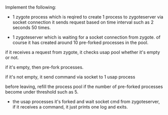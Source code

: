 Implement the following:

- 1 zygote process 
which is reqired to create 1 process to zygoteserver via socket connection 
it sends request based on time interval such as 2 seconds 50 times. 

- 1 zygoteserver
which is waiting for a socket connection from zygote.
of course it has created around 10 pre-forked processes in the pool. 
 
if it receives a request from zygote, 
it checks usap pool whether it's empty or not.

if it's empty, then pre-fork processes.

if it's not empty, 
it send command via socket to 1 usap process 

before leaving, refill the process pool if the number of pre-forked processes become under threshold such as 5.

- the usap processes
it's forked and wait socket cmd from zygoteserver,
if it receives a command, it just prints one log and exits.